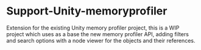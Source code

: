 # Support-Unity-memoryprofiler
Extension for the existing Unity memory profiler project, this is a WIP project which uses as a base the new memory profiler API, adding filters and search options with a node viewer for the objects and their references.

